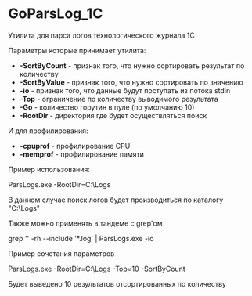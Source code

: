 # GoParsLog_1C
Утилита для парса логов технологического журнала 1С


Параметры которые принимает утилита:

* **-SortByCount** - признак того, что нужно сортировать результат по количеству 
* **-SortByValue** - признак того, что нужно сортировать по значению
* **-io** - признак того, что данные будут поступать из потока stdin
* **-Top** - ограничение по количеству выводимого результата
* **-Go** - количество горутин в пуле (по умолчанию 10)
* **-RootDir** - директория где будет осуществляться поиск 

И для профилирования:

* **-cpuprof** - профилирование CPU
* **-memprof** - профилирование памяти
 

Пример использования:

ParsLogs.exe  -RootDir=C:\Logs

В данном случае поиск логов будет производиться по каталогу "C:\Logs"

Также можно применять в тандеме с grep'ом

grep '' -rh --include '*.log' | ParsLogs.exe -io

Пример сочетания параметров

ParsLogs.exe  -RootDir=C:\Logs -Top=10 -SortByCount

Будет выведено 10 результатов отсортированных по количеству
